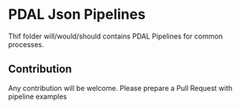 PDAL Json Pipelines
====
Thif folder will/would/should contains PDAL Pipelines for common processes.

Contribution
---
Any contribution will be welcome. Please prepare a Pull Request with pipeline examples
